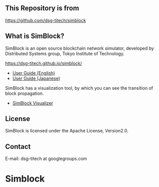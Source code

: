 ## This Repository is from
https://github.com/dsg-titech/simblock

## What is SimBlock?

SimBlock is an open source blockchain network simulator, developed by Distributed Systems group, Tokyo Institute of Technology.

https://dsg-titech.github.io/simblock/

- [User Guide (English)](https://github.com/dsg-titech/simblock/blob/master/docs/en/usage.md)
- [User Guide (Japanese)](https://github.com/dsg-titech/simblock/blob/master/docs/jp/usage.md)

SimBlock has a visualization tool, by which you can see the transition of block propagation.

- [SimBlock Visualizer](https://github.com/dsg-titech/simblock-visualizer)

## License

SimBlock is licensed under the Apache License, Version2.0.

## Contact

E-mail: dsg-titech at googlegroups.com
# Simblock
